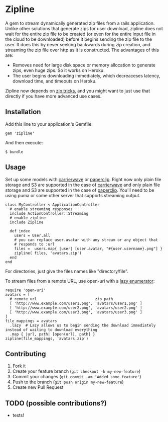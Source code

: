 # Zipline

A gem to stream dynamically generated zip files from a rails application. Unlike other solutions that generate zips for user download, zipline does not wait for the entire zip file to be created (or even for the entire input file in the cloud to be downloaded) before it begins sending the zip file to the user. It does this by never seeking backwards during zip creation, and streaming the zip file over http as it is constructed. The advantages of this are:

- Removes need for large disk space or memory allocation to generate zips, even huge zips. So it works on Heroku.
- The user begins downloading immediately, which decreaceses latency, download time, and timeouts on Heroku.

Zipline now depends on [zip tricks](https://github.com/WeTransfer/zip_tricks), and you might want to just use that directly if you have more advanced use cases.

## Installation

Add this line to your application's Gemfile:

    gem 'zipline'

And then execute:

    $ bundle

## Usage

Set up some models with [carrierwave](https://github.com/jnicklas/carrierwave)
or [paperclip](https://github.com/thoughtbot/paperclip).  Right now only plain
file storage and S3 are supported in the case of
[carrierwave](https://github.com/jnicklas/carrierwave) and only plain file
storage and S3 are supported in the case of
[paperclip](https://github.com/thoughtbot/paperclip).
You'll need to be using puma or some other server that supports streaming output.

    class MyController < ApplicationController
      # enable streaming responses
      include ActionController::Streaming
      # enable zipline
      include Zipline
      
      def index
        users = User.all
        # you can replace user.avatar with any stream or any object that
        # responds to :url
        files =  users.map{ |user| [user.avatar, "#{user.username}.png"] }
        zipline( files, 'avatars.zip')
      end
    end

For directories, just give the files names like "directory/file".

To stream files from a remote URL, use open-uri with a [lazy enumerator](http://ruby-doc.org/core-2.0.0/Enumerator/Lazy.html):

    require 'open-uri'
    avatars = [
      # remote_url                          zip_path
      [ 'http://www.example.com/user1.png', 'avatars/user1.png' ]
      [ 'http://www.example.com/user2.png', 'avatars/user2.png' ]
      [ 'http://www.example.com/user3.png', 'avatars/user3.png' ]
    ]
    file_mappings = avatars
      .lazy  # Lazy allows us to begin sending the download immediately instead of waiting to download everything
      .map { |url, path| [open(url), path] }
    zipline(file_mappings, 'avatars.zip')
    
## Contributing

1. Fork it
2. Create your feature branch (`git checkout -b my-new-feature`)
3. Commit your changes (`git commit -am 'Added some feature'`)
4. Push to the branch (`git push origin my-new-feature`)
5. Create new Pull Request

## TODO (possible contributions?)

* tests!
